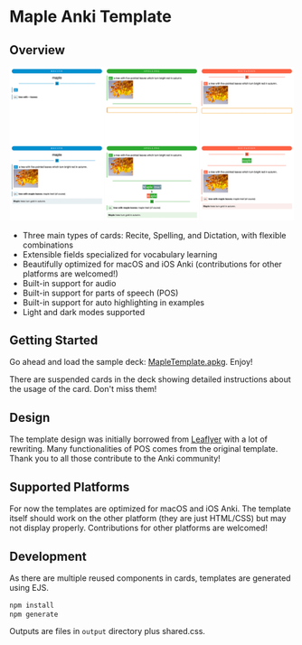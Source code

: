 Maple Anki Template
===================

## Overview

![Sample](doc/sample.png)

* Three main types of cards: Recite, Spelling, and Dictation, with flexible combinations
* Extensible fields specialized for vocabulary learning
* Beautifully optimized for macOS and iOS Anki (contributions for other platforms are welcomed!)
* Built-in support for audio
* Built-in support for parts of speech (POS)
* Built-in support for auto highlighting in examples
* Light and dark modes supported

## Getting Started
Go ahead and load the sample deck: [MapleTemplate.apkg](MapleTemplate.apkg). Enjoy!

There are suspended cards in the deck showing detailed instructions about the usage of the card. Don't miss them!

## Design
The template design was initially borrowed from [Leaflyer](https://leaflyer.lofter.com/post/4798b6_a4492e3) with a lot of rewriting.
Many functionalities of POS comes from the original template.
Thank you to all those contribute to the Anki community!

## Supported Platforms
For now the templates are optimized for macOS and iOS Anki. 
The template itself should work on the other platform (they are just HTML/CSS) but may not display properly. 
Contributions for other platforms are welcomed!

## Development
As there are multiple reused components in cards, templates are generated using EJS.
```shell
npm install
npm generate
```

Outputs are files in `output` directory plus shared.css.
